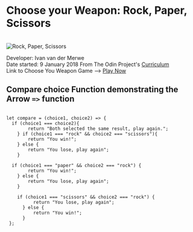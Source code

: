 <h1>Choose your Weapon: Rock, Paper, Scissors</h1>
<br />
<img src="https://pxt.azureedge.net/blob/68f66c3ddc3acfc4c53157abf92eace202d46db2/static/courses/csintro/conditionals/rock-paper-scissors-items.png" alt="Rock, Paper, Scissors">


<br />

Developer: Ivan van der Merwe <br>
Date started: 9 January 2018
From The Odin Project's <a href="http://www.theodinproject.com">Curriculum</a> <br />
Link to Choose You Weapon Game --> <a href="https://ivanv257.github.io/Rock-Paper-Scissors-JavaScript-Project/">Play Now</a>

<h2>Compare choice Function demonstrating the Arrow <code>=></code> function</h2>


<pre>
<code>
let compare = (choice1, choice2) => {
  if (choice1 === choice2){
        return "Both selected the same result, play again.";
    } if (choice1 === "rock" && choice2 === "scissors"){
        return "You win!";
    } else {
        return "You lose, play again";
    }

  if (choice1 === "paper" && choice2 === "rock") {
        return "You win!";
    } else {
        return "You lose, play again";
    }

    if (choice1 === "scissors" && choice2 === "rock") {
          return "You lose, play again";
      } else {
          return "You win!";
      }
 };
</code>
</pre>
